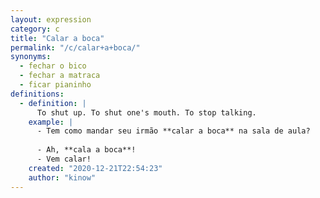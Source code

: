 ```yaml
---
layout: expression
category: c
title: "Calar a boca"
permalink: "/c/calar+a+boca/"
synonyms:
  - fechar o bico
  - fechar a matraca
  - ficar pianinho
definitions:
  - definition: |
      To shut up. To shut one's mouth. To stop talking.
    example: |
      - Tem como mandar seu irmão **calar a boca** na sala de aula?
      
      - Ah, **cala a boca**!
      - Vem calar!
    created: "2020-12-21T22:54:23"
    author: "kinow"
---
```

